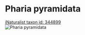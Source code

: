 
Pharia pyramidata
=================
  
[iNaturalist taxon id: 344899](https://www.inaturalist.org/taxa/344899)  
![Pharia pyramidata](https://inaturalist-open-data.s3.amazonaws.com/photos/221868265/medium.jpeg)
